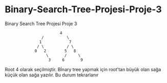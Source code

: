 # Binary-Search-Tree-Projesi-Proje-3
Binary Search Tree Projesi Proje 3

                  	        4 
                    /          \
                   1            7  
                  / \          / \ 
                 0   2        5   8        
                      \       /     \     
                       3     6       9   
Root 4 olarak seçilmiştir. Bİnary tree yapmak için root’tan büyük olan sağa küçük olan sağa yazılır. Bu durum tekrarlanır
